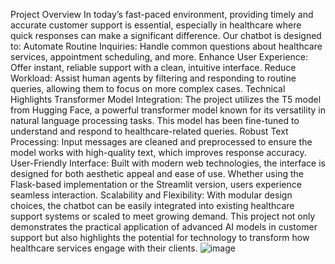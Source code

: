 Project Overview
In today’s fast-paced environment, providing timely and accurate customer support is essential, especially in healthcare where quick responses can make a significant difference. Our chatbot is designed to:
Automate Routine Inquiries: Handle common questions about healthcare services, appointment scheduling, and more.
Enhance User Experience: Offer instant, reliable support with a clean, intuitive interface.
Reduce Workload: Assist human agents by filtering and responding to routine queries, allowing them to focus on more complex cases.
Technical Highlights
Transformer Model Integration: The project utilizes the T5 model from Hugging Face, a powerful transformer model known for its versatility in natural language processing tasks. This model has been fine-tuned to understand and respond to healthcare-related queries.
Robust Text Processing: Input messages are cleaned and preprocessed to ensure the model works with high-quality text, which improves response accuracy.
User-Friendly Interface: Built with modern web technologies, the interface is designed for both aesthetic appeal and ease of use. Whether using the Flask-based implementation or the Streamlit version, users experience seamless interaction.
Scalability and Flexibility: With modular design choices, the chatbot can be easily integrated into existing healthcare support systems or scaled to meet growing demand.
This project not only demonstrates the practical application of advanced AI models in customer support but also highlights the potential for technology to transform how healthcare services engage with their clients.
![image](https://github.com/user-attachments/assets/2ff19037-21b7-43da-bb46-2343b7dbb63a)
